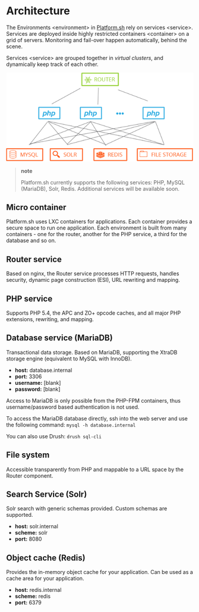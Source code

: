 # Architecture

The Environments \<environment\> in [Platform.sh](https://platform.sh)
rely on services \<service\>. Services are deployed inside highly
restricted containers \<container\> on a grid of servers. Monitoring and
fail-over happen automatically, behind the scene.

Services \<service\> are grouped together in *virtual clusters*, and
dynamically keep track of each other.

![image](/overview/images/service-grid.png)

> **note**
>
> Platform.sh currently supports the following services: PHP, MySQL
> (MariaDB), Solr, Redis. Additional services will be available soon.

## Micro container

Platform.sh uses LXC containers for applications. Each container
provides a secure space to run one application. Each environment is
built from many containers - one for the router, another for the PHP
service, a third for the database and so on.

## Router service

Based on nginx, the Router service processes HTTP requests, handles
security, dynamic page construction (ESI), URL rewriting and mapping.

## PHP service

Supports PHP 5.4, the APC and ZO+ opcode caches, and all major PHP
extensions, rewriting, and mapping.

## Database service (MariaDB)

Transactional data storage. Based on MariaDB, supporting the XtraDB
storage engine (equivalent to MySQL with InnoDB).

-   **host:** database.internal
-   **port:** 3306
-   **username:** [blank]
-   **password:** [blank]

Access to MariaDB is only possible from the PHP-FPM containers, thus
username/password based authentication is not used.

To access the MariaDB database directly, ssh into the web server and use
the following command: `mysql -h database.internal`

You can also use Drush: `drush sql-cli`

## File system

Accessible transparently from PHP and mappable to a URL space by the
Router component.

## Search Service (Solr)

Solr search with generic schemas provided. Custom schemas are supported.

-   **host:** solr.internal
-   **scheme:** solr
-   **port:** 8080

## Object cache (Redis)

Provides the in-memory object cache for your application. Can be used as
a cache area for your application.

-   **host:** redis.internal
-   **scheme:** redis
-   **port:** 6379

